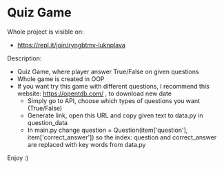 # Quiz Game

Whole project is visible on:
- https://repl.it/join/ryngbtmv-luknplava

Description:
- Quiz Game, where player answer True/False on given questions
- Whole game is created in OOP
- If you want try this game with different questions, I recommend this website: https://opentdb.com/ , to download new date
  - Simply go to API, choose which types of questions you want (True/False) 
  - Generate link, open this URL and copy given text to data.py in question_data
  - In main.py change 
        question = Question(item['question'], item['correct_answer']) 
      so the index: question and correct_answer are replaced with key words from data.py

Enjoy :)


